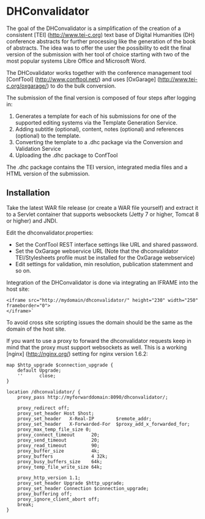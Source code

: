 # DHConvalidator

The goal of the DHConvalidator is a simplification of the creation of a consistent [TEI] (http://www.tei-c.org) text base of Digital Humanities (DH) conference abstracts for further processing like the generation of the book of abstracts. The idea was to offer the user the possibility to edit the final version of the submission with her tool of choice starting with two of the most popular systems Libre Office and Microsoft Word. 

The DHCovalidator works together with the conference management tool [ConfTool] (http://www.conftool.net/) and uses [OxGarage] (http://www.tei-c.org/oxgarage/) to do the bulk conversion.

The submission of the final version is composed of four steps after logging in:

1. Generates a template for each of his submissions for one of the supported editing systems via the Template Generation Service.
2. Adding subtitle (optional), content, notes (optional) and references (optional) to the template.
3. Converting the template to a .dhc package via the Conversion and Validation Service
4. Uploading the .dhc package to ConfTool

The .dhc package contains the TEI version, integrated media files and a HTML version of the submission.

## Installation
Take the latest WAR file release (or create a WAR file yourself) and extract it to a Servlet container that supports websockets (Jetty 7 or higher, Tomcat 8 or higher) and JNDI. 

Edit the dhconvalidator.properties:
- Set the ConfTool REST interface settings like URL and shared password. 
- Set the OxGarage webservice URL (Note that the dhconvalidator TEI/Stylesheets profile must be installed for the OxGarage webservice)
- Edit settings for validation, min resolution, publication statemment and so on.

Integration of the DHConvalidator is done via integrating an IFRAME into the host site:

```
<iframe src="http://mydomain/dhconvalidator/" height="230" width="250" frameborder="0">
</iframe>`
```

To avoid cross site scripting issues the domain should be the same as the domain of the host site. 

If you want to use a proxy to forward the dhconvalidator requests keep in mind that the proxy must support websockets as well.
This is a working [nginx] (http://nginx.org/) setting for nginx version 1.6.2:

	map $http_upgrade $connection_upgrade {
        default Upgrade;
        ''      close;
	}

	location /dhconvalidator/ {
		proxy_pass http://myforwarddomain:8090/dhconvalidator/;

		proxy_redirect off;
		proxy_set_header Host $host;
		proxy_set_header   X-Real-IP        $remote_addr;
		proxy_set_header   X-Forwarded-For  $proxy_add_x_forwarded_for;
		proxy_max_temp_file_size 0;
		proxy_connect_timeout      20;
		proxy_send_timeout         20;
		proxy_read_timeout         90;
		proxy_buffer_size          4k;
		proxy_buffers              4 32k;
		proxy_busy_buffers_size    64k;
		proxy_temp_file_write_size 64k;

		proxy_http_version 1.1;
		proxy_set_header Upgrade $http_upgrade;
		proxy_set_header Connection $connection_upgrade;
		proxy_buffering off;
		proxy_ignore_client_abort off;
		break;
	}




